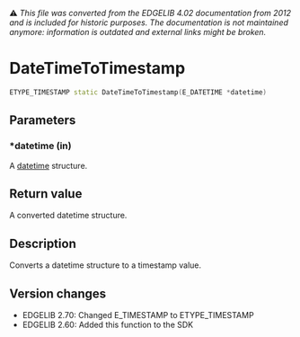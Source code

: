:warning: _This file was converted from the EDGELIB 4.02 documentation from 2012 and is included for historic purposes. The documentation is not maintained anymore: information is outdated and external links might be broken._

# DateTimeToTimestamp


```c++
ETYPE_TIMESTAMP static DateTimeToTimestamp(E_DATETIME *datetime)
```

## Parameters
### *datetime (in)
A [datetime](ref_globalstructures.md) structure.

## Return value
A converted datetime structure.

## Description
Converts a datetime structure to a timestamp value.

## Version changes
- EDGELIB 2.70: Changed E_TIMESTAMP to ETYPE_TIMESTAMP 
- EDGELIB 2.60: Added this function to the SDK

